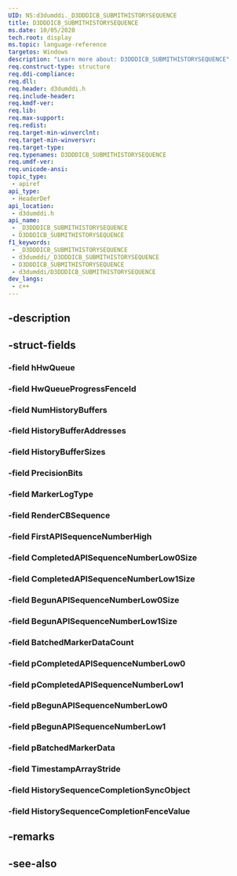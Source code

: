 ```yaml
---
UID: NS:d3dumddi._D3DDDICB_SUBMITHISTORYSEQUENCE
title: D3DDDICB_SUBMITHISTORYSEQUENCE
ms.date: 10/05/2020
tech.root: display
ms.topic: language-reference
targetos: Windows
description: "Learn more about: D3DDDICB_SUBMITHISTORYSEQUENCE"
req.construct-type: structure
req.ddi-compliance: 
req.dll: 
req.header: d3dumddi.h
req.include-header: 
req.kmdf-ver: 
req.lib: 
req.max-support: 
req.redist: 
req.target-min-winverclnt: 
req.target-min-winversvr: 
req.target-type: 
req.typenames: D3DDDICB_SUBMITHISTORYSEQUENCE
req.umdf-ver: 
req.unicode-ansi: 
topic_type:
 - apiref
api_type:
 - HeaderDef
api_location:
 - d3dumddi.h
api_name:
 - _D3DDDICB_SUBMITHISTORYSEQUENCE
 - D3DDDICB_SUBMITHISTORYSEQUENCE
f1_keywords:
 - _D3DDDICB_SUBMITHISTORYSEQUENCE
 - d3dumddi/_D3DDDICB_SUBMITHISTORYSEQUENCE
 - D3DDDICB_SUBMITHISTORYSEQUENCE
 - d3dumddi/D3DDDICB_SUBMITHISTORYSEQUENCE
dev_langs:
 - c++
---
```


## -description

## -struct-fields

### -field hHwQueue

### -field HwQueueProgressFenceId

### -field NumHistoryBuffers

### -field HistoryBufferAddresses

### -field HistoryBufferSizes

### -field PrecisionBits

### -field MarkerLogType

### -field RenderCBSequence

### -field FirstAPISequenceNumberHigh

### -field CompletedAPISequenceNumberLow0Size

### -field CompletedAPISequenceNumberLow1Size

### -field BegunAPISequenceNumberLow0Size

### -field BegunAPISequenceNumberLow1Size

### -field BatchedMarkerDataCount

### -field pCompletedAPISequenceNumberLow0

### -field pCompletedAPISequenceNumberLow1

### -field pBegunAPISequenceNumberLow0

### -field pBegunAPISequenceNumberLow1

### -field pBatchedMarkerData

### -field TimestampArrayStride

### -field HistorySequenceCompletionSyncObject

### -field HistorySequenceCompletionFenceValue

## -remarks

## -see-also

